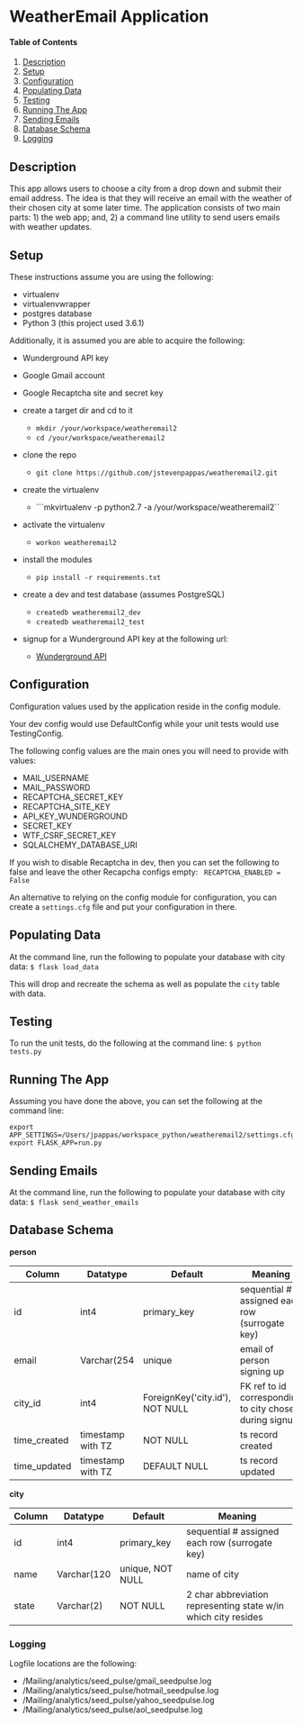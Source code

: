 # WeatherEmail Application

#### Table of Contents

1. [Description](#description)
2. [Setup](#setup)
3. [Configuration](#configuration)
4. [Populating Data](#populating-data)
5. [Testing](#testing)
6. [Running The App](#running-the-app)
7. [Sending Emails](#sending-emails)
8. [Database Schema](#database-schema)
9. [Logging](#logging)

## Description

This app allows users to choose a city from a drop down and submit their email address.
The idea is that they will receive an email with the weather of their chosen city at some later time.
The application consists of two main parts: 1) the web app; and, 2) a command line utility to send users emails with weather updates.


## Setup
These instructions assume you are using the following:
* virtualenv
* virtualenvwrapper
* postgres database
* Python 3 (this project used 3.6.1)

Additionally, it is assumed you are able to acquire the following:
* Wunderground API key
* Google Gmail account
* Google Recaptcha site and secret key


* create a target dir and cd to it
    * ```mkdir /your/workspace/weatheremail2```
    * ```cd /your/workspace/weatheremail2```
* clone the repo
    * ```git clone https://github.com/jstevenpappas/weatheremail2.git```
* create the virtualenv
    * ```mkvirtualenv -p python2.7 -a /your/workspace/weatheremail2``
* activate the virtualenv
    * ```workon weatheremail2```
* install the modules
    * ```pip install -r requirements.txt```
* create a dev and test database (assumes PostgreSQL)
    * ```createdb weatheremail2_dev```
    * ```createdb weatheremail2_test```
* signup for a Wunderground API key at the following url:
    * [Wunderground API](https://www.wunderground.com/weather/api/)




## Configuration

Configuration values used by the application reside in the config module.

Your dev config would use DefaultConfig while your unit tests would use TestingConfig.

The following config values are the main ones you will need to provide with values:

* MAIL_USERNAME
* MAIL_PASSWORD
* RECAPTCHA_SECRET_KEY
* RECAPTCHA_SITE_KEY
* API_KEY_WUNDERGROUND
* SECRET_KEY
* WTF_CSRF_SECRET_KEY
* SQLALCHEMY_DATABASE_URI

If you wish to disable Recaptcha in dev, then you can set the following to false and leave the other Recapcha configs empty:
``` RECAPTCHA_ENABLED = False```

An alternative to relying on the config module for configuration, you can create a ```settings.cfg``` file and  put your configuration in there.


## Populating Data

At the command line, run the following to populate your database with city data:
```$ flask load_data```

This will drop and recreate the schema as well as populate the ```city``` table with data.


## Testing

To run the unit tests, do the following at the command line:
```$ python tests.py```

## Running The App
Assuming you have done the above, you can set the following at the command line:

```
export APP_SETTINGS=/Users/jpappas/workspace_python/weatheremail2/settings.cfg
export FLASK_APP=run.py
```

## Sending Emails

At the command line, run the following to populate your database with city data:
```$ flask send_weather_emails```

## Database Schema

**person**

| Column     | Datatype | Default | Meaning |
| ---      | ---       | ---     | ---      |
|id | int4 | primary_key |  sequential # assigned each row (surrogate key)          |
|email | Varchar(254 | unique |  email of person signing up      |
|city_id | int4 | ForeignKey('city.id'), NOT NULL |  FK ref to id corresponding to city chosen during signup      |
|time_created | timestamp with TZ | NOT NULL |  ts record created    |
|time_updated | timestamp with TZ | DEFAULT NULL |  ts record updated     |


**city**

| Column     | Datatype | Default | Meaning |
| ---      | ---       | ---     | ---      |
|id | int4 | primary_key |  sequential # assigned each row (surrogate key)          |
|name | Varchar(120 | unique, NOT NULL |  name of city     |
|state | Varchar(2) | NOT NULL | 2 char abbreviation representing state w/in which city resides      |


### Logging

Logfile locations are the following:
* /Mailing/analytics/seed_pulse/gmail_seedpulse.log
* /Mailing/analytics/seed_pulse/hotmail_seedpulse.log
* /Mailing/analytics/seed_pulse/yahoo_seedpulse.log
* /Mailing/analytics/seed_pulse/aol_seedpulse.log

